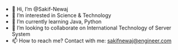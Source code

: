 - 👋 Hi, I’m @Sakif-Newaj
- 👀 I’m interested in Science & Technology
- 🌱 I’m currently learning Java, Python
- 💞️ I’m looking to collaborate on International Technology of Server System
- 📫 How to reach me? Contact with me: sakifnewaj@engineer.com

<!---
Sakif-Newaj/Sakif-Newaj is a ✨ special ✨ repository because its `README.md` (this file) appears on your GitHub profile.
You can click the Preview link to take a look at your changes.
--->
